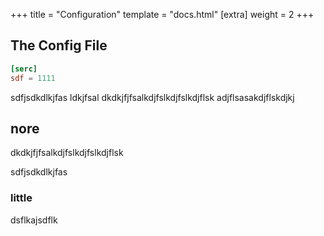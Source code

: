 +++
title = "Configuration"
template = "docs.html"
[extra]
weight = 2
+++

## The Config File

```toml
[serc]
sdf = 1111
```


sdfjsdkdlkjfas ldkjfsal dkdkjfjfsalkdjfslkdjfslkdjflsk adjflsasakdjflskdjkj

## nore
dkdkjfjfsalkdjfslkdjfslkdjflsk

sdfjsdkdlkjfas


### little
dsflkajsdflk

